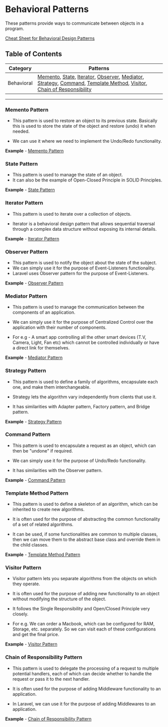 # Behavioral Patterns

These patterns provide ways to communicate between objects in a program.

[Cheat Sheet for Behavioral Design Patterns](https://refactoring.guru/design-patterns/behavioral-patterns)

## Table of Contents

| Category   | Patterns                                                                                                                                                                                                                                                                                                                                             |
| ---------- | ---------------------------------------------------------------------------------------------------------------------------------------------------------------------------------------------------------------------------------------------------------------------------------------------------------------------------------------------------- |
| Behavioral | [Memento](#memento-pattern), [State](#state-pattern), [Iterator](#iterator-pattern), [Observer](#observer-pattern), [Mediator](#mediator-pattern), [Strategy](#strategy-pattern), [Command](#command-pattern), [Template Method](#template-method-pattern), [Visitor](#visitor-pattern), [Chain of Responsibility](#chain-of-responsibility-pattern) |

---

### Memento Pattern

- This pattern is used to restore an object to its previous state. Basically this is used to store the state of the object and restore (undo) it when needed.

- We can use it where we need to implement the Undo/Redo functionality.

**Example** - [Memento Pattern](Memento.php)

### State Pattern

- This pattern is used to manage the state of an object.
- It can also be the example of Open-Closed Principle in SOLID Principles.

**Example** - [State Pattern](State.php)

### Iterator Pattern

- This pattern is used to iterate over a collection of objects.

- Iterator is a behavioral design pattern that allows sequential traversal through a complex data structure without exposing its internal details.

**Example** - [Iterator Pattern](Iterator.php)

### Observer Pattern

- This pattern is used to notify the object about the state of the subject.
- We can simply use it for the purpose of Event-Listeners functionality.
- Laravel uses Observer pattern for the purpose of Event-Listeners.

**Example** - [Observer Pattern](Observer.php)

### Mediator Pattern

- This pattern is used to manage the communication between the components of an application.

- We can simply use it for the purpose of Centralized Control over the application with their number of components.

- For e.g - A smart app controlling all the other smart devices (T.V, Camera, Light, Fan etc) which cannot be controlled individually or have a direct link for themselves.

**Example** - [Mediator Pattern](Mediator.php)

### Strategy Pattern

- This pattern is used to define a family of algorithms, encapsulate each one, and make them interchangeable.

- Strategy lets the algorithm vary independently from clients that use it.

- It has similarities with Adapter pattern, Factory pattern, and Bridge pattern.

**Example** - [Strategy Pattern](Strategy.php)

### Command Pattern

- This pattern is used to encapsulate a request as an object, which can then be "undone" if required.

- We can simply use it for the purpose of Undo/Redo functionality.

- It has similarities with the Observer pattern.

**Example** - [Command Pattern](Command.php)

### Template Method Pattern

- This pattern is used to define a skeleton of an algorithm, which can be inherited to create new algorithms.

- It is often used for the purpose of abstracting the common functionality of a set of related algorithms.

- It can be used, if some functionalities are common to multiple classes, then we can move them to the abstract base class and override them in the child classes.

**Example** - [Template Method Pattern](TemplateMethod.php)

### Visitor Pattern

- Visitor pattern lets you separate algorithms from the objects on which they operate.

- It is often used for the purpose of adding new functionality to an object without modifying the structure of the object.

- It follows the Single Responsibility and Open/Closed Principle very closely.

- For e.g. We can order a Macbook, which can be configured for RAM, Storage, etc. separately. So we can visit each of these configurations and get the final price.

**Example** - [Visitor Pattern](Visitor.php)

### Chain of Responsibility Pattern

- This pattern is used to delegate the processing of a request to multiple potential handlers, each of which can decide whether to handle the request or pass it to the next handler.

- It is often used for the purpose of adding Middleware functionality to an application.

- In Laravel, we can use it for the purpose of adding Middlewares to an application.

**Example** - [Chain of Responsibility Pattern](ChainOfResponsibility.php)
